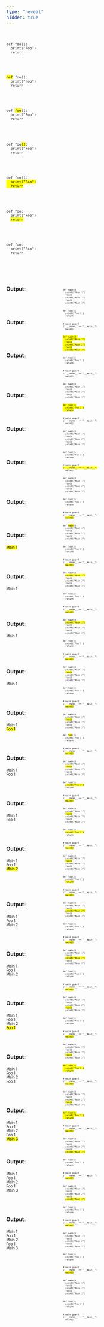 ```yaml
---
type: "reveal"
hidden: true
---
```

<br>
<section>
	<pre class="" style="font-size: .8em"><code class="python">def foo():
  print("Foo")
  return
</code></pre>
</section>
<br>
<br>
<section>
	<pre class="" style="font-size: .8em"><code class="python"><mark>def</mark> foo():
  print("Foo")
  return
</code></pre>
</section>
<br>
<br>
<section>
	<pre class="" style="font-size: .8em"><code class="python">def <mark>foo</mark>():
  print("Foo")
  return
</code></pre>
</section>
<br>
<br>
<section>
	<pre class="" style="font-size: .8em"><code class="python">def foo<mark>()</mark>:
  print("Foo")
  return
</code></pre>
</section>
<br>
<br>
<section>
	<pre class="" style="font-size: .8em"><code class="python">def foo():<mark>
  print("Foo")
  return</mark>
</code></pre>
</section>
<br>
<br>
<section>
	<pre class="" style="font-size: .8em"><code class="python">def foo:
  print("Foo")
  <mark>return</mark>
</code></pre>
</section>
<br>
<br>
<section>
	<pre class="" style="font-size: .8em"><code class="python">def foo:
  print("Foo")
  return
</code></pre>
</section>
<br>
<br>
<br>
<section>
  <div style="float: right; width: 70%">
    <pre class="stretch" style="font-size: .5em"><code class="python">def main():
  print("Main 1")
  foo()
  print("Main 2")
  foo()
  print("Main 3")
<br>
def foo():
  print("Foo 1")
  return
<br>
# main guard
if __name__ == "__main__":
  main()
</code></pre>
  </div>
  <div style="width: 30%">
    <h4>Output:</h4>
    <p style="font-size: .7em"></p>
  </div>
</section>
<br>
<br>
<section>
  <div style="float: right; width: 70%">
    <pre class="stretch" style="font-size: .5em"><code class="python"><mark>def main():
  print("Main 1")
  foo()
  print("Main 2")
  foo()
  print("Main 3")</mark>
<br>
def foo():
  print("Foo 1")
  return
<br>
# main guard
if __name__ == "__main__":
  main()
</code></pre>
  </div>
  <div style="width: 30%">
    <h4>Output:</h4>
    <p style="font-size: .7em"></p>
  </div>
</section>
<br>
<br>
<section>
  <div style="float: right; width: 70%">
    <pre class="stretch" style="font-size: .5em"><code class="python">def main():
  print("Main 1")
  foo()
  print("Main 2")
  foo()
  print("Main 3")
<br>
<mark>def foo():
  print("Foo 1")
  return</mark>
<br>
# main guard
if __name__ == "__main__":
  main()
</code></pre>
  </div>
  <div style="width: 30%">
    <h4>Output:</h4>
    <p style="font-size: .7em"></p>
  </div>
</section>
<br>
<br>
<br>
<section>
  <div style="float: right; width: 70%">
    <pre class="stretch" style="font-size: .5em"><code class="python">def main():
  print("Main 1")
  foo()
  print("Main 2")
  foo()
  print("Main 3")
<br>
def foo():
  print("Foo 1")
  return
<br>
# main guard
<mark>if __name__ == "__main__":</mark>
  main()
</code></pre>
  </div>
  <div style="width: 30%">
    <h4>Output:</h4>
    <p style="font-size: .7em"></p>
  </div>
</section>
<br>
<br>
<section>
  <div style="float: right; width: 70%">
    <pre class="stretch" style="font-size: .5em"><code class="python">def main():
  print("Main 1")
  foo()
  print("Main 2")
  foo()
  print("Main 3")
<br>
def foo():
  print("Foo 1")
  return
<br>
# main guard
if __name__ == "__main__":
  <mark>main()</mark>
</code></pre>
  </div>
  <div style="width: 30%">
    <h4>Output:</h4>
    <p style="font-size: .7em"></p>
  </div>
</section>
<br>
<br>
<section>
  <div style="float: right; width: 70%">
    <pre class="stretch" style="font-size: .5em"><code class="python">def <mark>main</mark>():
  print("Main 1")
  foo()
  print("Main 2")
  foo()
  print("Main 3")
<br>
def foo():
  print("Foo 1")
  return
<br>
# main guard
if __name__ == "__main__":
  <mark>main()</mark>
</code></pre>
  </div>
  <div style="width: 30%">
    <h4>Output:</h4>
    <p style="font-size: .7em"></p>
  </div>
</section>
<br>
<br>
<br>
<section>
  <div style="float: right; width: 70%">
    <pre class="stretch" style="font-size: .5em"><code class="python">def main():
  <mark>print("Main 1")</mark>
  foo()
  print("Main 2")
  foo()
  print("Main 3")
<br>
def foo():
  print("Foo 1")
  return
<br>
# main guard
if __name__ == "__main__":
  <mark>main()</mark>
</code></pre>
  </div>
  <div style="width: 30%">
    <h4>Output:</h4>
    <p style="font-size: .7em"></p>
  </div>
</section>
<br>
<br>
<section>
  <div style="float: right; width: 70%">
    <pre class="stretch" style="font-size: .5em"><code class="python">def main():
  <mark>print("Main 1")</mark>
  foo()
  print("Main 2")
  foo()
  print("Main 3")
<br>
def foo():
  print("Foo 1")
  return
<br>
# main guard
if __name__ == "__main__":
  <mark>main()</mark>
</code></pre>
  </div>
  <div style="width: 30%">
    <h4>Output:</h4>
    <p style="font-size: .7em"><mark>Main 1</mark></p>
  </div>
</section>
<br>
<br>
<section>
  <div style="float: right; width: 70%">
    <pre class="stretch" style="font-size: .5em"><code class="python">def main():
  print("Main 1")
  <mark>foo()</mark>
  print("Main 2")
  foo()
  print("Main 3")
<br>
def foo():
  print("Foo 1")
  return
<br>
# main guard
if __name__ == "__main__":
  <mark>main()</mark>
</code></pre>
  </div>
  <div style="width: 30%">
    <h4>Output:</h4>
    <p style="font-size: .7em">Main 1</p>
  </div>
</section>
<br>
<br>
<br>
<section>
  <div style="float: right; width: 70%">
    <pre class="stretch" style="font-size: .5em"><code class="python">def main():
  print("Main 1")
  <mark>foo()</mark>
  print("Main 2")
  foo()
  print("Main 3")
<br>
def <mark>foo</mark>():
  print("Foo 1")
  return
<br>
# main guard
if __name__ == "__main__":
  <mark>main()</mark>
</code></pre>
  </div>
  <div style="width: 30%">
    <h4>Output:</h4>
    <p style="font-size: .7em">Main 1</p>
  </div>
</section>
<br>
<br>
<br>
<section>
  <div style="float: right; width: 70%">
    <pre class="stretch" style="font-size: .5em"><code class="python">def main():
  print("Main 1")
  <mark>foo()</mark>
  print("Main 2")
  foo()
  print("Main 3")
<br>
def foo():
  <mark>print("Foo 1")</mark>
  return
<br>
# main guard
if __name__ == "__main__":
  <mark>main()</mark>
</code></pre>
  </div>
  <div style="width: 30%">
    <h4>Output:</h4>
    <p style="font-size: .7em">Main 1</p>
  </div>
</section>
<br>
<br>
<section>
  <div style="float: right; width: 70%">
    <pre class="stretch" style="font-size: .5em"><code class="python">def main():
  print("Main 1")
  <mark>foo()</mark>
  print("Main 2")
  foo()
  print("Main 3")
<br>
def foo():
  <mark>print("Foo 1")</mark>
  return
<br>
# main guard
if __name__ == "__main__":
  <mark>main()</mark>
</code></pre>
  </div>
  <div style="width: 30%">
    <h4>Output:</h4>
    <p style="font-size: .7em">Main 1<br><mark>Foo 1</mark></p>
  </div>
</section>
<br>
<br>
<section>
  <div style="float: right; width: 70%">
    <pre class="stretch" style="font-size: .5em"><code class="python">def main():
  print("Main 1")
  <mark>foo()</mark>
  print("Main 2")
  foo()
  print("Main 3")
<br>
def foo():
  print("Foo 1")
  <mark>return</mark>
<br>
# main guard
if __name__ == "__main__":
  <mark>main()</mark>
</code></pre>
  </div>
  <div style="width: 30%">
    <h4>Output:</h4>
    <p style="font-size: .7em">Main 1<br>Foo 1</p>
  </div>
</section>
<br>
<br>
<section>
  <div style="float: right; width: 70%">
    <pre class="stretch" style="font-size: .5em"><code class="python">def main():
  print("Main 1")
  foo()
  <mark>print("Main 2")</mark>
  foo()
  print("Main 3")
<br>
def foo():
  print("Foo 1")
  return
<br>
# main guard
if __name__ == "__main__":
  <mark>main()</mark>
</code></pre>
  </div>
  <div style="width: 30%">
    <h4>Output:</h4>
    <p style="font-size: .7em">Main 1<br>Foo 1</p>
  </div>
</section>
<br>
<br>
<section>
  <div style="float: right; width: 70%">
    <pre class="stretch" style="font-size: .5em"><code class="python">def main():
  print("Main 1")
  foo()
  <mark>print("Main 2")</mark>
  foo()
  print("Main 3")
<br>
def foo():
  print("Foo 1")
  return
<br>
# main guard
if __name__ == "__main__":
  <mark>main()</mark>
</code></pre>
  </div>
  <div style="width: 30%">
    <h4>Output:</h4>
    <p style="font-size: .7em">Main 1<br>Foo 1<br><mark>Main 2</mark></p>
  </div>
</section>
<br>
<br>
<br>
<section>
  <div style="float: right; width: 70%">
    <pre class="stretch" style="font-size: .5em"><code class="python">def main():
  print("Main 1")
  foo()
  print("Main 2")
  <mark>foo()</mark>
  print("Main 3")
<br>
def foo():
  print("Foo 1")
  return
<br>
# main guard
if __name__ == "__main__":
  <mark>main()</mark>
</code></pre>
  </div>
  <div style="width: 30%">
    <h4>Output:</h4>
    <p style="font-size: .7em">Main 1<br>Foo 1<br>Main 2</p>
  </div>
</section>
<br>
<br>
<section>
  <div style="float: right; width: 70%">
    <pre class="stretch" style="font-size: .5em"><code class="python">def main():
  print("Main 1")
  foo()
  print("Main 2")
  <mark>foo()</mark>
  print("Main 3")
<br>
<mark>def foo():
  print("Foo 1")
  return</mark>
<br>
# main guard
if __name__ == "__main__":
  <mark>main()</mark>
</code></pre>
  </div>
  <div style="width: 30%">
    <h4>Output:</h4>
    <p style="font-size: .7em">Main 1<br>Foo 1<br>Main 2</p>
  </div>
</section>
<br>
<br>
<section>
  <div style="float: right; width: 70%">
    <pre class="stretch" style="font-size: .5em"><code class="python">def main():
  print("Main 1")
  foo()
  print("Main 2")
  <mark>foo()</mark>
  print("Main 3")
<br>
<mark>def foo():
  print("Foo 1")
  return</mark>
<br>
# main guard
if __name__ == "__main__":
  <mark>main()</mark>
</code></pre>
  </div>
  <div style="width: 30%">
    <h4>Output:</h4>
    <p style="font-size: .7em">Main 1<br>Foo 1<br>Main 2<br><mark>Foo 1</mark></p>
  </div>
</section>
<br>
<br>
<section>
  <div style="float: right; width: 70%">
    <pre class="stretch" style="font-size: .5em"><code class="python">def main():
  print("Main 1")
  foo()
  print("Main 2")
  foo()
  <mark>print("Main 3")</mark>
<br>
def foo():
  print("Foo 1")
  return
<br>
# main guard
if __name__ == "__main__":
  <mark>main()</mark>
</code></pre>
  </div>
  <div style="width: 30%">
    <h4>Output:</h4>
    <p style="font-size: .7em">Main 1<br>Foo 1<br>Main 2<br>Foo 1</p>
  </div>
</section>
<br>
<br>
<section>
  <div style="float: right; width: 70%">
    <pre class="stretch" style="font-size: .5em"><code class="python">def main():
  print("Main 1")
  foo()
  print("Main 2")
  foo()
  <mark>print("Main 3")</mark>
<br>
def foo():
  print("Foo 1")
  return
<br>
# main guard
if __name__ == "__main__":
  <mark>main()</mark>
</code></pre>
  </div>
  <div style="width: 30%">
    <h4>Output:</h4>
    <p style="font-size: .7em">Main 1<br>Foo 1<br>Main 2<br>Foo 1<br><mark>Main 3</mark></p>
  </div>
</section>
<br>
<section>
  <div style="float: right; width: 70%">
    <pre class="stretch" style="font-size: .5em"><code class="python">def main():
  print("Main 1")
  foo()
  print("Main 2")
  foo()
  print("Main 3")
<br>
def foo():
  print("Foo 1")
  return
<br>
# main guard
if __name__ == "__main__":
  <mark>main()</mark>
</code></pre>
  </div>
  <div style="width: 30%">
    <h4>Output:</h4>
    <p style="font-size: .7em">Main 1<br>Foo 1<br>Main 2<br>Foo 1<br>Main 3</p>
  </div>
</section>
<br>
<br>
<section>
  <div style="float: right; width: 70%">
    <pre class="stretch" style="font-size: .5em"><code class="python">def main():
  print("Main 1")
  foo()
  print("Main 2")
  foo()
  print("Main 3")
<br>
def foo():
  print("Foo 1")
  return
<br>
# main guard
if __name__ == "__main__":
  main()
</code></pre>
  </div>
  <div style="width: 30%">
    <h4>Output:</h4>
    <p style="font-size: .7em">Main 1<br>Foo 1<br>Main 2<br>Foo 1<br>Main 3</p>
  </div>
</section>
<br>